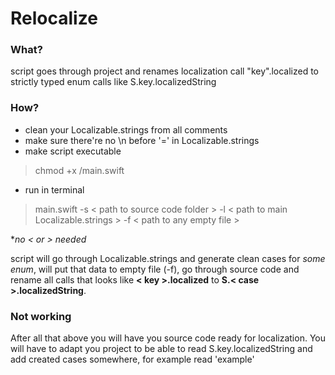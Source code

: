 # Relocalize

### What?
script goes through project and renames localization call "key".localized to strictly typed enum calls like S.key.localizedString

### How?
- clean your Localizable.strings from all comments
- make sure there're no \n before '=' in Localizable.strings
- make script executable
> chmod +x <path>/main.swift
- run in terminal 
> main.swift -s < path to source code folder > -l < path to main Localizable.strings > -f < path to any empty file >

**no < or > needed*


script will go through Localizable.strings and generate clean cases for *some enum*, will put that data to empty file (-f), go through source code and rename all calls that looks like **< key >.localized** to **S.< case >.localizedString**.

### Not working
After all that above you will have you source code ready for localization. You will have to adapt you project to be able to read S.key.localizedString and add created cases somewhere, for example read 'example'